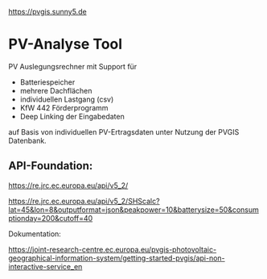 https://pvgis.sunny5.de

# PV-Analyse Tool
PV Auslegungsrechner mit Support für

  - Batteriespeicher
  - mehrere Dachflächen
  - individuellen Lastgang (csv)
  - KfW 442 Förderprogramm
  - Deep Linking der Eingabedaten
    
auf Basis von individuellen PV-Ertragsdaten unter Nutzung der PVGIS Datenbank.


## API-Foundation:
https://re.jrc.ec.europa.eu/api/v5_2/

https://re.jrc.ec.europa.eu/api/v5_2/SHScalc?lat=45&lon=8&outputformat=json&peakpower=10&batterysize=50&consumptionday=200&cutoff=40

Dokumentation:

https://joint-research-centre.ec.europa.eu/pvgis-photovoltaic-geographical-information-system/getting-started-pvgis/api-non-interactive-service_en
